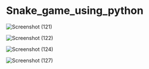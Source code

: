 # Snake_game_using_python

![Screenshot (121)](https://user-images.githubusercontent.com/63494206/100243218-a9aabb00-2f5b-11eb-9f8d-77a76193198b.png)

![Screenshot (122)](https://user-images.githubusercontent.com/63494206/100243297-b92a0400-2f5b-11eb-8f48-84fa8312b2a4.png)

![Screenshot (124)](https://user-images.githubusercontent.com/63494206/100243362-c941e380-2f5b-11eb-8ee0-f8a9ec823d28.png)

![Screenshot (127)](https://user-images.githubusercontent.com/63494206/100243590-0c9c5200-2f5c-11eb-9e01-943aaf41baa7.png)
